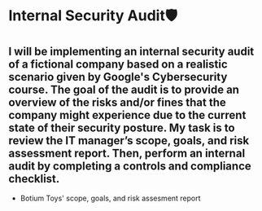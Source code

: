 # Internal Security Audit🛡️
## I will be implementing an internal security audit of a fictional company based on a realistic scenario given by Google's Cybersecurity course. The goal of the audit is to provide an overview of the risks and/or fines that the company might experience due to the current state of their security posture. My task is to review the IT manager’s scope, goals, and risk assessment report. Then, perform an internal audit by completing a controls and compliance checklist.

- Botium Toys' scope, goals, and risk assesment report
